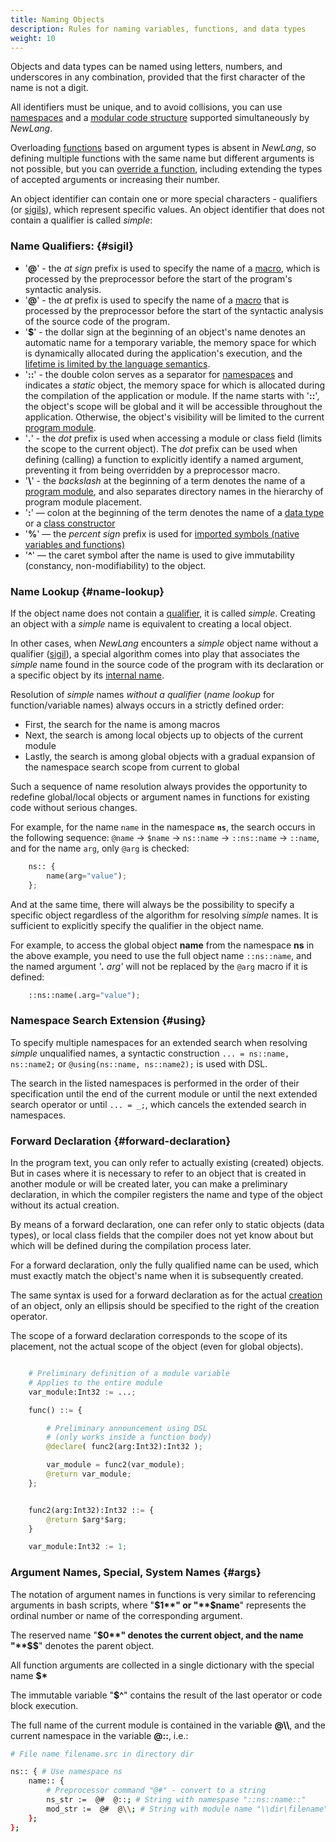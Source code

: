```yaml
---
title: Naming Objects
description: Rules for naming variables, functions, and data types
weight: 10
---
```


Objects and data types can be named using letters, numbers, and underscores in any combination, provided that the first character of the name is not a digit.

All identifiers must be unique, and to avoid collisions, you can use [namespaces](/docs/syntax/namespace/) and a [modular code structure](/docs/syntax/modules/) supported simultaneously by *NewLang*.

Overloading [functions](/docs/types/funcs/) based on argument types is absent in *NewLang*, so defining multiple functions with the same name but different arguments is not possible, but you can [override a function](/docs/types/funcs/), including extending the types of accepted arguments or increasing their number.

An object identifier can contain one or more special characters - qualifiers (or [sigils](https://en.wikipedia.org/wiki/Sigil_(computer_programming))), which represent specific values.
An object identifier that does not contain a qualifier is called *simple*:

### Name Qualifiers: {#sigil}
- '**@**' - the *at sign* prefix is used to specify the name of a [macro](/docs/syntax/macros/), which is processed by the preprocessor before the start of the program's syntactic analysis.
- '**@**' - the *at* prefix is used to specify the name of a [macro](/docs/syntax/macros/) that is processed by the preprocessor before the start of the syntactic analysis of the source code of the program.
- '**$**' - the dollar sign at the beginning of an object's name denotes an automatic name for a temporary variable, the memory space for which is dynamically allocated during the application's execution, and the [lifetime is limited by the language semantics](/docs/syntax/memory/).
- '**::**' - the double colon serves as a separator for [namespaces](/docs/syntax/namespace/) and indicates a *static* object, the memory space for which is allocated during the compilation of the application or module. If the name starts with '**::**', the object's scope will be global and it will be accessible throughout the application. Otherwise, the object's visibility will be limited to the current [program module](/docs/syntax/modules/).
- '**.**' - the *dot* prefix is used when accessing a module or class field (limits the scope to the current object). The *dot* prefix can be used when defining (calling) a function to explicitly identify a named argument, preventing it from being overridden by a preprocessor macro.
- '**\\**' - the *backslash* at the beginning of a term denotes the name of a [program module](/docs/syntax/modules/), and also separates directory names in the hierarchy of program module placement.
- '**:**' — colon at the beginning of the term denotes the name of a [data type](/docs/types/) or a [class constructor](/docs/types/class/)
- '**%**' — the *percent sign* prefix is used for [imported symbols (native variables and functions)](/docs/types/native/)
- '**^**' — the caret symbol after the name is used to give immutability (constancy, non-modifiability) to the object.

### Name Lookup {#name-lookup}
If the object name does not contain a [qualifier](/docs/syntax/naming/#sigil), it is called *simple*. Creating an object with a *simple* name is equivalent to creating a local object.

In other cases, when *NewLang* encounters a *simple* object name without a qualifier ([sigil](https://en.wikipedia.org/wiki/Sigil_(computer_programming))), a special algorithm comes into play that associates the *simple* name found in the source code of the program with its declaration or a specific object by its [internal name](/docs/arch/mangling/).

Resolution of *simple* names *without a qualifier* (*name lookup* for function/variable names) always occurs in a strictly defined order:
- First, the search for the name is among macros
- Next, the search is among local objects up to objects of the current module
- Lastly, the search is among global objects with a gradual expansion of the namespace search scope from current to global

Such a sequence of name resolution always provides the opportunity to redefine global/local objects or argument names in functions for existing code without serious changes.

For example, for the name `name` in the namespace **`ns`**, the search occurs in the following sequence:
`@name` -> `$name` -> `ns::name` -> `::ns::name` -> `::name`,
and for the name `arg`, only `@arg` is checked:
```python
    ns:: {
        name(arg="value");
    };
```

And at the same time, there will always be the possibility to specify a specific object regardless of the algorithm for resolving *simple* names. It is sufficient to explicitly specify the qualifier in the object name.

For example, to access the global object **name** from the namespace **ns** in the above example, you need to use the full object name `::ns::name`, and the named argument *'**.** arg'* will not be replaced by the `@arg` macro if it is defined:
```python
    ::ns::name(.arg="value");
```
### Namespace Search Extension {#using}
To specify multiple namespaces for an extended search when resolving *simple* unqualified names, 
a syntactic construction `... = ns::name, ns::name2;` or `@using(ns::name, ns::name2);` is used with DSL.

The search in the listed namespaces is performed in the order of their specification until the end of the current module 
or until the next extended search operator or until `... = _;`, which cancels the extended search in namespaces.

### Forward Declaration {#forward-declaration}
In the program text, you can only refer to actually existing (created) objects. 
But in cases where it is necessary to refer to an object that is created in another module or will be created later, 
you can make a preliminary declaration, in which the compiler registers the name and type of the object without its actual creation.

By means of a forward declaration, one can refer only to static objects (data types), or local class fields that the compiler does not yet know about but which will be defined during the compilation process later.

For a forward declaration, only the fully qualified name can be used, which must exactly match the object's name when it is subsequently created.

The same syntax is used for a forward declaration as for the actual [creation](/docs/ops/create/) of an object, only an ellipsis should be specified to the right of the creation operator.


The scope of a forward declaration corresponds to the scope of its placement, not the actual scope of the object (even for global objects).
```python

    # Preliminary definition of a module variable
    # Applies to the entire module
    var_module:Int32 := ...;

    func() ::= {

        # Preliminary announcement using DSL
        # (only works inside a function body)
        @declare( func2(arg:Int32):Int32 );

        var_module = func2(var_module);
        @return var_module;
    };


    func2(arg:Int32):Int32 ::= {
        @return $arg*$arg;
    }

    var_module:Int32 := 1;
```


### Argument Names, Special, System Names {#args}
The notation of argument names in functions is very similar to referencing arguments in bash scripts, where "**$1**" or "**$name**" represents the ordinal number or name of the corresponding argument.

The reserved name "**$0**" denotes the current object, and the name "**$$**" denotes the parent object.

All function arguments are collected in a single dictionary with the special name **$\***

The immutable variable "**$^**" contains the result of the last operator or code block execution.

The full name of the current module is contained in the variable **@\\\\**, and the current namespace in the variable **@::**, i.e.:
```bash
# File name filename.src in directory dir

ns:: { # Use namespace ns
    name:: {
        # Preprocessor command "@#" - convert to a string
        ns_str :=  @#  @::; # String with namespase "::ns::name::"
        mod_str :=  @#  @\\; # String with module name "\\dir\filename"
    };
};
```

